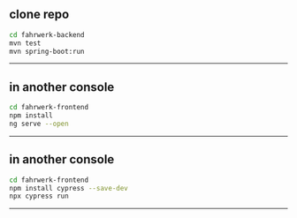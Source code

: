 clone repo
---
```sh
cd fahrwerk-backend
mvn test
mvn spring-boot:run
```
---
in another console
---
```sh
cd fahrwerk-frontend
npm install
ng serve --open
```
---
in another console
---
```sh
cd fahrwerk-frontend
npm install cypress --save-dev
npx cypress run
```
---

